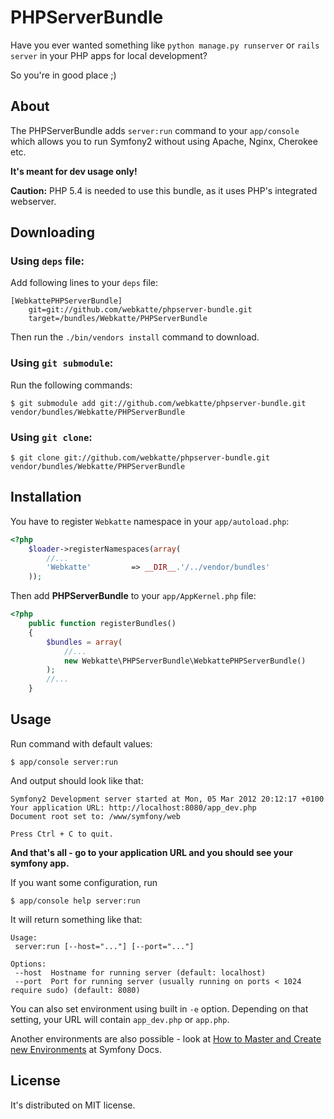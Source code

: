 # PHPServerBundle 

Have you ever wanted something like `python manage.py runserver` or `rails server` in your PHP apps for local development? 

So you're in good place ;)

## About ##

The PHPServerBundle adds `server:run` command to your `app/console` which allows you to run Symfony2 without using Apache, Nginx, Cherokee etc. 

**It's meant for dev usage only!**

**Caution:** PHP 5.4 is needed to use this bundle, as it uses PHP's integrated webserver. 

## Downloading ##

### Using `deps` file: ###

Add following lines to your `deps` file:

    [WebkattePHPServerBundle]
        git=git://github.com/webkatte/phpserver-bundle.git
        target=/bundles/Webkatte/PHPServerBundle

Then run the `./bin/vendors install` command to download.

### Using `git submodule`: ###

Run the following commands:

    $ git submodule add git://github.com/webkatte/phpserver-bundle.git vendor/bundles/Webkatte/PHPServerBundle

### Using `git clone`: ###

    $ git clone git://github.com/webkatte/phpserver-bundle.git vendor/bundles/Webkatte/PHPServerBundle

## Installation ##

You have to register `Webkatte` namespace in your `app/autoload.php`:

``` php
<?php
	$loader->registerNamespaces(array(
    	//...
		'Webkatte'         => __DIR__.'/../vendor/bundles'
	));
```

Then add **PHPServerBundle** to your `app/AppKernel.php` file: 

``` php
<?php
	public function registerBundles()
	{
        $bundles = array(
    		//...
            new Webkatte\PHPServerBundle\WebkattePHPServerBundle()
        );
        //...
    }
```

## Usage ##

Run command with default values: 
	
	$ app/console server:run
	
And output should look like that:
	
	Symfony2 Development server started at Mon, 05 Mar 2012 20:12:17 +0100
	Your application URL: http://localhost:8080/app_dev.php
	Document root set to: /www/symfony/web

	Press Ctrl + C to quit.

**And that's all - go to your application URL and you should see your symfony app.**

If you want some configuration, run 

	$ app/console help server:run
	
It will return something like that: 

	Usage:
 	 server:run [--host="..."] [--port="..."]

	Options:
	 --host  Hostname for running server (default: localhost)
	 --port  Port for running server (usually running on ports < 1024 require sudo) (default: 8080)

You can also set environment using built in `-e` option. Depending on that setting, your URL will contain `app_dev.php` or `app.php`. 

Another environments are also possible - look at [How to Master and Create new Environments](http://symfony.com/doc/current/cookbook/configuration/environments.html) at Symfony Docs. 


## License ##

It's distributed on MIT license.